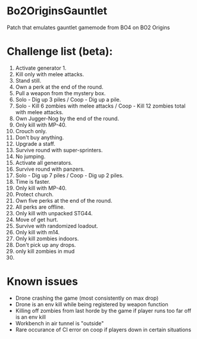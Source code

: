 # Bo2OriginsGauntlet
Patch that emulates gauntlet gamemode from BO4 on BO2 Origins

# Challenge list (beta):
1. Activate generator 1.
2. Kill only with melee attacks.
3. Stand still.
4. Own a perk at the end of the round.
5. Pull a weapon from the mystery box.
6. Solo - Dig up 3 piles / Coop - Dig up a pile.
7. Solo - Kill 6 zombies with melee attacks / Coop - Kill 12 zombies total with melee attacks.
8. Own Jugger-Nog by the end of the round.
9. Only kill with MP-40.
10. Crouch only.
11. Don't buy anything.
12. Upgrade a staff.
13. Survive round with super-sprinters.
14. No jumping.
15. Activate all generators.
16. Survive round with panzers.
17. Solo - Dig up 7 piles / Coop - Dig up 2 piles.
18. Time is faster.
19. Only kill with MP-40.
20. Protect church.
21. Own five perks at the end of the round.
22. All perks are offline.
23. Only kill with unpacked STG44.
24. Move of get hurt.
25. Survive with randomized loadout.
26. Only kill with m14.
27. Only kill zombies indoors.
28. Don't pick up any drops.
29. only kill zombies in mud
30. 

# Known issues
- Drone crashing the game (most consistently on max drop)
- Drone is an env kill while being registered by weapon function
- Killing off zombies from last horde by the game if player runs too far off is an env kill
- Workbench in air tunnel is "outside"
- Rare occurance of CI error on coop if players down in certain situations